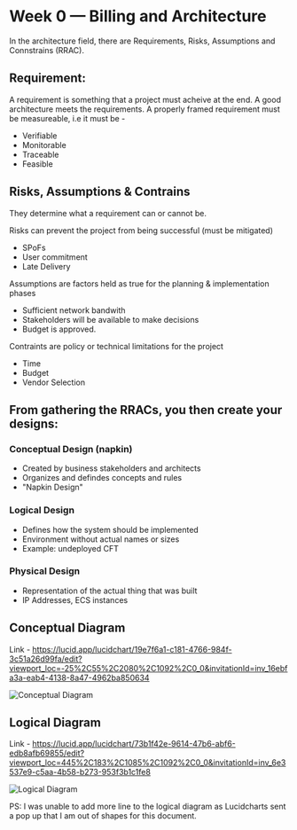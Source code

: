 # Week 0 — Billing and Architecture

In the architecture field, there are Requirements, Risks, Assumptions and Connstrains (RRAC).

## Requirement: 

A requirement is something that a project must acheive at the end. A good architecture meets the requirements. A properly framed requirement must be measureable, i.e it must be -

- Verifiable
- Monitorable
- Traceable
- Feasible

## Risks, Assumptions & Contrains
They determine what a requirement can or cannot be.

Risks can prevent the project from being successful (must be mitigated)
- SPoFs
- User commitment
- Late Delivery

Assumptions are factors held as true for the planning & implementation phases
- Sufficient network bandwith
- Stakeholders will be available to make decisions
- Budget is approved.

Contraints are policy or technical limitations for the project
- Time
- Budget
- Vendor Selection

## From gathering the RRACs, you then create your designs:

### Conceptual Design (napkin)
- Created  by business stakeholders and architects
- Organizes and defindes concepts and rules
- "Napkin Design"

### Logical Design
- Defines how the system should be implemented
- Environment without actual names or sizes
- Example: undeployed CFT

### Physical Design
- Representation of the actual thing that was built
- IP Addresses, ECS instances


## Conceptual Diagram

Link - https://lucid.app/lucidchart/19e7f6a1-c181-4766-984f-3c51a26d99fa/edit?viewport_loc=-25%2C55%2C2080%2C1092%2C0_0&invitationId=inv_16ebfa3a-eab4-4138-8a47-4962ba850634


![Conceptual Diagram](./journal/_docs/assets/conceptual-diagram.png)


## Logical Diagram

Link - https://lucid.app/lucidchart/73b1f42e-9614-47b6-abf6-edb8afb69855/edit?viewport_loc=445%2C183%2C1085%2C1092%2C0_0&invitationId=inv_6e3537e9-c5aa-4b58-b273-953f3b1c1fe8


![Logical Diagram](./journal/_docs/assets/logical-diagram.png)


PS: I was unable to add more line to the logical diagram as Lucidcharts sent a pop up that I am out of shapes for this document.